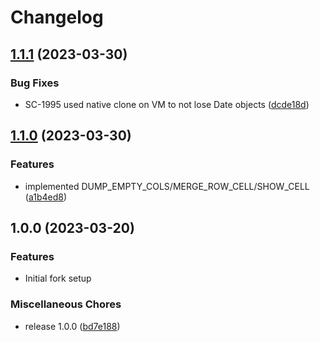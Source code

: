 # Changelog

## [1.1.1](https://github.com/milltechfx/MillTechFX.xlsx-renderer/compare/v1.1.0...v1.1.1) (2023-03-30)


### Bug Fixes

* SC-1995 used native clone on VM to not lose Date objects ([dcde18d](https://github.com/milltechfx/MillTechFX.xlsx-renderer/commit/dcde18d1c80b676ade4e868c1e3d2f3cba462c93))

## [1.1.0](https://github.com/milltechfx/MillTechFX.xlsx-renderer/compare/v1.0.0...v1.1.0) (2023-03-30)


### Features

* implemented DUMP_EMPTY_COLS/MERGE_ROW_CELL/SHOW_CELL ([a1b4ed8](https://github.com/milltechfx/MillTechFX.xlsx-renderer/commit/a1b4ed83255ea19a20f8e204c067e9dc7c7c81ba))

## 1.0.0 (2023-03-20)


### Features

* Initial fork setup


### Miscellaneous Chores

* release 1.0.0 ([bd7e188](https://github.com/milltechfx/MillTechFX.xlsx-renderer/commit/bd7e1886a293d81ff19790b926b9eedb3431243a))

